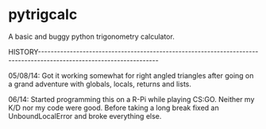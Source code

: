 pytrigcalc
==========

A basic and buggy python trigonometry calculator.


HISTORY--------------------------------------------------------------------------------------------------------------------

05/08/14: Got it working somewhat for right angled triangles after going on a grand adventure with globals, locals, returns and lists.

06/14: Started programming this on a R-Pi while playing CS:GO. Neither my K/D nor my code were good. Before taking a long break fixed an UnboundLocalError and broke everything else.
